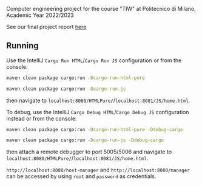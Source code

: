 Computer engineering project for the course "TIW" 
at Politecnico di Milano, Academic Year 2022/2023

See our final project report [here](./docs/TIWProjectSpangaroFerlin.pdf)

## Running
Use the IntelliJ `Cargo Run HTML`/`Cargo Run JS` configuration or from the console:
```bash
maven clean package cargo:run -Dcargo-run-html-pure
```
```bash
maven clean package cargo:run -Dcargo-run-js
```
then navigate to `localhost:8080/HTMLPure/`/`localhost:8081/JS/home.html`.

To debug, use the IntelliJ `Cargo Debug HTML`/`Cargo Debug JS` configuration instead or from the console:
```bash
maven clean package cargo:run -Dcargo-run-html-pure -Ddebug-cargo
```
```bash
maven clean package cargo:run -Dcargo-run-js -Ddebug-cargo
```
then attach a remote debugger to port 5005/5006 and navigate to `localhost:8080/HTMLPure/`/`localhost:8081/JS/home.html`.

`http://localhost:8080/host-manager` and `http://localhost:8080/manager`
can be accessed by using `root` and `password` as credentials.